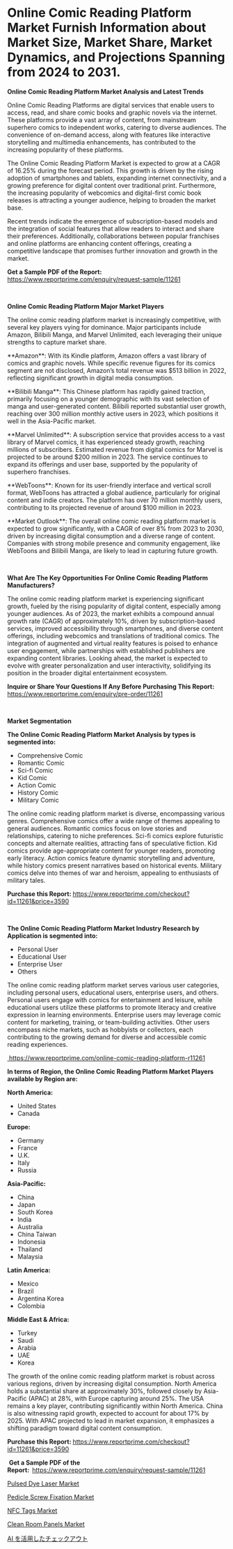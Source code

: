 <p><h1>Online Comic Reading Platform Market Furnish Information about Market Size, Market Share, Market Dynamics, and Projections Spanning from 2024 to 2031.</h1></p><p><strong>Online Comic Reading Platform Market Analysis and Latest Trends</strong></p>
<p><p>Online Comic Reading Platforms are digital services that enable users to access, read, and share comic books and graphic novels via the internet. These platforms provide a vast array of content, from mainstream superhero comics to independent works, catering to diverse audiences. The convenience of on-demand access, along with features like interactive storytelling and multimedia enhancements, has contributed to the increasing popularity of these platforms.</p><p>The Online Comic Reading Platform Market is expected to grow at a CAGR of 16.25% during the forecast period. This growth is driven by the rising adoption of smartphones and tablets, expanding internet connectivity, and a growing preference for digital content over traditional print. Furthermore, the increasing popularity of webcomics and digital-first comic book releases is attracting a younger audience, helping to broaden the market base. </p><p>Recent trends indicate the emergence of subscription-based models and the integration of social features that allow readers to interact and share their preferences. Additionally, collaborations between popular franchises and online platforms are enhancing content offerings, creating a competitive landscape that promises further innovation and growth in the market.</p></p>
<p><strong>Get a Sample PDF of the Report:&nbsp;</strong> <a href="https://www.reportprime.com/enquiry/request-sample/11261">https://www.reportprime.com/enquiry/request-sample/11261</a></p>
<p>&nbsp;</p>
<p><strong>Online Comic Reading Platform Major Market Players</strong></p>
<p><p>The online comic reading platform market is increasingly competitive, with several key players vying for dominance. Major participants include Amazon, Bilibili Manga, and Marvel Unlimited, each leveraging their unique strengths to capture market share.</p><p>**Amazon**: With its Kindle platform, Amazon offers a vast library of comics and graphic novels. While specific revenue figures for its comics segment are not disclosed, Amazon’s total revenue was $513 billion in 2022, reflecting significant growth in digital media consumption.</p><p>**Bilibili Manga**: This Chinese platform has rapidly gained traction, primarily focusing on a younger demographic with its vast selection of manga and user-generated content. Bilibili reported substantial user growth, reaching over 300 million monthly active users in 2023, which positions it well in the Asia-Pacific market.</p><p>**Marvel Unlimited**: A subscription service that provides access to a vast library of Marvel comics, it has experienced steady growth, reaching millions of subscribers. Estimated revenue from digital comics for Marvel is projected to be around $200 million in 2023. The service continues to expand its offerings and user base, supported by the popularity of superhero franchises.</p><p>**WebToons**: Known for its user-friendly interface and vertical scroll format, WebToons has attracted a global audience, particularly for original content and indie creators. The platform has over 70 million monthly users, contributing to its projected revenue of around $100 million in 2023.</p><p>**Market Outlook**: The overall online comic reading platform market is expected to grow significantly, with a CAGR of over 8% from 2023 to 2030, driven by increasing digital consumption and a diverse range of content. Companies with strong mobile presence and community engagement, like WebToons and Bilibili Manga, are likely to lead in capturing future growth.</p></p>
<p>&nbsp;</p>
<p><strong>What Are The Key Opportunities For Online Comic Reading Platform Manufacturers?</strong></p>
<p><p>The online comic reading platform market is experiencing significant growth, fueled by the rising popularity of digital content, especially among younger audiences. As of 2023, the market exhibits a compound annual growth rate (CAGR) of approximately 10%, driven by subscription-based services, improved accessibility through smartphones, and diverse content offerings, including webcomics and translations of traditional comics. The integration of augmented and virtual reality features is poised to enhance user engagement, while partnerships with established publishers are expanding content libraries. Looking ahead, the market is expected to evolve with greater personalization and user interactivity, solidifying its position in the broader digital entertainment ecosystem.</p></p>
<p><strong>Inquire or Share Your Questions If Any Before Purchasing This Report:</strong> <a href="https://www.reportprime.com/enquiry/pre-order/11261">https://www.reportprime.com/enquiry/pre-order/11261</a></p>
<p>&nbsp;</p>
<p><strong>Market Segmentation</strong></p>
<p><strong>The Online Comic Reading Platform Market Analysis by types is segmented into:</strong></p>
<p><ul><li>Comprehensive Comic</li><li>Romantic Comic</li><li>Sci-fi Comic</li><li>Kid Comic</li><li>Action Comic</li><li>History Comic</li><li>Military Comic</li></ul></p>
<p><p>The online comic reading platform market is diverse, encompassing various genres. Comprehensive comics offer a wide range of themes appealing to general audiences. Romantic comics focus on love stories and relationships, catering to niche preferences. Sci-fi comics explore futuristic concepts and alternate realities, attracting fans of speculative fiction. Kid comics provide age-appropriate content for younger readers, promoting early literacy. Action comics feature dynamic storytelling and adventure, while history comics present narratives based on historical events. Military comics delve into themes of war and heroism, appealing to enthusiasts of military tales.</p></p>
<p><strong>Purchase this Report:&nbsp;</strong><a href="https://www.reportprime.com/checkout?id=11261&price=3590">https://www.reportprime.com/checkout?id=11261&price=3590</a></p>
<p>&nbsp;</p>
<p><strong>The Online Comic Reading Platform Market Industry Research by Application is segmented into:</strong></p>
<p><ul><li>Personal User</li><li>Educational User</li><li>Enterprise User</li><li>Others</li></ul></p>
<p><p>The online comic reading platform market serves various user categories, including personal users, educational users, enterprise users, and others. Personal users engage with comics for entertainment and leisure, while educational users utilize these platforms to promote literacy and creative expression in learning environments. Enterprise users may leverage comic content for marketing, training, or team-building activities. Other users encompass niche markets, such as hobbyists or collectors, each contributing to the growing demand for diverse and accessible comic reading experiences.</p></p>
<p><a href="https://www.reportprime.com/online-comic-reading-platform-r11261">&nbsp;https://www.reportprime.com/online-comic-reading-platform-r11261</a></p>
<p><strong>In terms of Region, the Online Comic Reading Platform Market Players available by Region are:</strong></p>
<p>
    <p> <strong> North America: </strong>
        <ul>
            <li>United States</li>
            <li>Canada</li>
        </ul>
        </p> 
    <p> <strong> Europe: </strong>
        <ul>
            <li>Germany</li>
            <li>France</li>
            <li>U.K.</li>
            <li>Italy</li>
            <li>Russia</li>
        </ul>
        </p> 
    <p> <strong> Asia-Pacific: </strong>
        <ul>
            <li>China</li>
            <li>Japan</li>
            <li>South Korea</li>
            <li>India</li>
            <li>Australia</li>
            <li>China Taiwan</li>
            <li>Indonesia</li>
            <li>Thailand</li>
            <li>Malaysia</li>
        </ul>
        </p> 
    <p> <strong> Latin America: </strong>
        <ul>
            <li>Mexico</li>
            <li>Brazil</li>
            <li>Argentina Korea</li>
            <li>Colombia</li>
        </ul>
        </p> 
    <p> <strong> Middle East & Africa: </strong>
        <ul>
            <li>Turkey</li>
            <li>Saudi</li>
            <li>Arabia</li>
            <li>UAE</li>
            <li>Korea</li>
        </ul>
    </p>
    </p>
<p><p>The growth of the online comic reading platform market is robust across various regions, driven by increasing digital consumption. North America holds a substantial share at approximately 30%, followed closely by Asia-Pacific (APAC) at 28%, with Europe capturing around 25%. The USA remains a key player, contributing significantly within North America. China is also witnessing rapid growth, expected to account for about 17% by 2025. With APAC projected to lead in market expansion, it emphasizes a shifting paradigm toward digital content consumption.</p></p>
<p><strong>Purchase this Report: </strong><a href="https://www.reportprime.com/checkout?id=11261&price=3590">https://www.reportprime.com/checkout?id=11261&price=3590</a></p>
<p>&nbsp;<strong>Get a Sample PDF of the Report:&nbsp;&nbsp;</strong><a href="https://www.reportprime.com/enquiry/request-sample/11261">https://www.reportprime.com/enquiry/request-sample/11261</a></p>
<p><strong></strong></p>
<p><p><a href="https://www.linkedin.com/pulse/global-pulsed-dye-laser-market-size-expected-experience-cagr-8-jj5kc?trackingId=bltm9qyCTH%2B6KHg4JrHQbA%3D%3D">Pulsed Dye Laser Market</a></p><p><a href="https://www.linkedin.com/pulse/pedicle-screw-fixation-market-research-report-exploring-size-revenue-9brcc?trackingId=Spj1%2Bd%2FeR2uvpQ%2BgWjBNRA%3D%3D">Pedicle Screw Fixation Market</a></p><p><a href="https://github.com/SamiaChowdhury801/Market-Research-Report-List-1/blob/main/nfc-tags-market.md">NFC Tags Market</a></p><p><a href="https://issuu.com/reportprime-2/docs/clean-room-panels-market-size-2030._334cbad9bf6044">Clean Room Panels Market</a></p><p><a href="https://medium.com/@burtruozzos0f/ai-powered-checkout-market-%E3%81%AF-%E3%82%B3%E3%82%B9%E3%83%88%E7%AE%A1%E7%90%86%E3%81%A8%E5%8A%B9%E7%8E%87%E5%90%91%E4%B8%8A%E3%82%92%E5%84%AA%E5%85%88%E3%81%97%E3%81%BE%E3%81%99-%E3%81%95%E3%82%89%E3%81%AB-%E5%A0%B1%E5%91%8A%E6%9B%B8%E3%81%AF%E5%B8%82%E5%A0%B4%E3%81%AE%E9%9C%80%E8%A6%81%E9%9D%A2%E3%81%A8%E4%BE%9B%E7%B5%A6%E9%9D%A2%E3%81%AE%E4%B8%A1%E6%96%B9%E3%82%92%E3%82%AB%E3%83%90%E3%83%BC%E3%81%97%E3%81%A6%E3%81%84%E3%81%BE%E3%81%99-ai-powered-checkout-9f8eb011d406">AI を活用したチェックアウト</a></p></p>